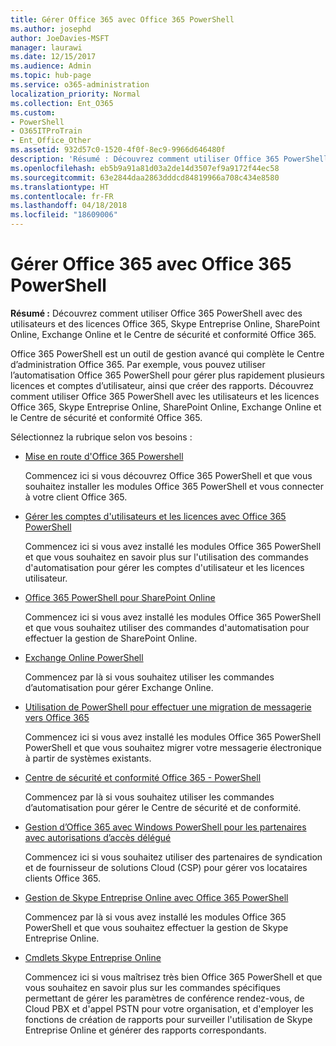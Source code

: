 ```yaml
---
title: Gérer Office 365 avec Office 365 PowerShell
ms.author: josephd
author: JoeDavies-MSFT
manager: laurawi
ms.date: 12/15/2017
ms.audience: Admin
ms.topic: hub-page
ms.service: o365-administration
localization_priority: Normal
ms.collection: Ent_O365
ms.custom:
- PowerShell
- O365ITProTrain
- Ent_Office_Other
ms.assetid: 932d57c0-1520-4f0f-8ec9-9966d646480f
description: 'Résumé : Découvrez comment utiliser Office 365 PowerShell avec des utilisateurs et des licences Office 365, Skype Entreprise Online, SharePoint Online, Exchange Online et le Centre de sécurité et conformité Office 365.'
ms.openlocfilehash: eb5b9a91a81d03a2de14d3507ef9a9172f44ec58
ms.sourcegitcommit: 63e2844daa2863dddcd84819966a708c434e8580
ms.translationtype: HT
ms.contentlocale: fr-FR
ms.lasthandoff: 04/18/2018
ms.locfileid: "18609006"
---
```

# <a name="manage-office-365-with-office-365-powershell"></a>Gérer Office 365 avec Office 365 PowerShell

 **Résumé :** Découvrez comment utiliser Office 365 PowerShell avec des utilisateurs et des licences Office 365, Skype Entreprise Online, SharePoint Online, Exchange Online et le Centre de sécurité et conformité Office 365.
  
Office 365 PowerShell est un outil de gestion avancé qui complète le Centre d’administration Office 365. Par exemple, vous pouvez utiliser l’automatisation Office 365 PowerShell pour gérer plus rapidement plusieurs licences et comptes d’utilisateur, ainsi que créer des rapports. Découvrez comment utiliser Office 365 PowerShell avec les utilisateurs et les licences Office 365, Skype Entreprise Online, SharePoint Online, Exchange Online et le Centre de sécurité et conformité Office 365.
  
Sélectionnez la rubrique selon vos besoins :
  
- [Mise en route d'Office 365 Powershell](getting-started-with-office-365-powershell.md)

    Commencez ici si vous découvrez Office 365 PowerShell et que vous souhaitez installer les modules Office 365 PowerShell et vous connecter à votre client Office 365.

- [Gérer les comptes d'utilisateurs et les licences avec Office 365 PowerShell](manage-user-accounts-and-licenses-with-office-365-powershell.md)

    Commencez ici si vous avez installé les modules Office 365 PowerShell et que vous souhaitez en savoir plus sur l'utilisation des commandes d'automatisation pour gérer les comptes d'utilisateur et les licences utilisateur.

- [Office 365 PowerShell pour SharePoint Online](https://technet.microsoft.com/library/fp161362.aspx)

    Commencez ici si vous avez installé les modules Office 365 PowerShell et que vous souhaitez utiliser des commandes d'automatisation pour effectuer la gestion de SharePoint Online.

- [Exchange Online PowerShell](https://docs.microsoft.com/powershell/exchange/exchange-online/exchange-online-powershell)

    Commencez par là si vous souhaitez utiliser les commandes d’automatisation pour gérer Exchange Online.

- [Utilisation de PowerShell pour effectuer une migration de messagerie vers Office 365](use-powershell-for-email-migration-to-office-365.md)

    Commencez ici si vous avez installé les modules Office 365 PowerShell PowerShell et que vous souhaitez migrer votre messagerie électronique à partir de systèmes existants.

- [Centre de sécurité et conformité Office 365 - PowerShell](https://docs.microsoft.com/powershell/exchange/office-365-scc/office-365-scc-powershell)

    Commencez par là si vous souhaitez utiliser les commandes d’automatisation pour gérer le Centre de sécurité et de conformité.

- [Gestion d’Office 365 avec Windows PowerShell pour les partenaires avec autorisations d’accès délégué](manage-office-365-with-windows-powershell-for-delegated-access-permissions-dap-p.md)

    Commencez ici si vous souhaitez utiliser des partenaires de syndication et de fournisseur de solutions Cloud (CSP) pour gérer vos locataires clients Office 365.

- [Gestion de Skype Entreprise Online avec Office 365 PowerShell](manage-skype-for-business-online-with-office-365-powershell.md)

    Commencez par là si vous avez installé les modules Office 365 PowerShell et que vous souhaitez effectuer la gestion de Skype Entreprise Online.

- [Cmdlets Skype Entreprise Online](https://technet.microsoft.com/library/mt228132.aspx)

    Commencez ici si vous maîtrisez très bien Office 365 PowerShell et que vous souhaitez en savoir plus sur les commandes spécifiques permettant de gérer les paramètres de conférence rendez-vous, de Cloud PBX et d'appel PSTN pour votre organisation, et d'employer les fonctions de création de rapports pour surveiller l'utilisation de Skype Entreprise Online et générer des rapports correspondants.

